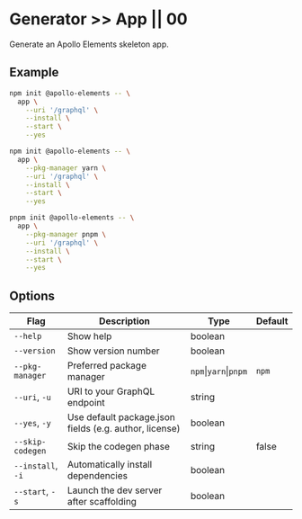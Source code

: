 # Generator >> App || 00

Generate an Apollo Elements skeleton app.

## Example

<code-tabs collection="package-managers" default-tab="npm">

```bash tab npm
npm init @apollo-elements -- \
  app \
    --uri '/graphql' \
    --install \
    --start \
    --yes
```

```bash tab yarn
npm init @apollo-elements -- \
  app \
    --pkg-manager yarn \
    --uri '/graphql' \
    --install \
    --start \
    --yes
```

```bash tab pnpm
pnpm init @apollo-elements -- \
  app \
    --pkg-manager pnpm \
    --uri '/graphql' \
    --install \
    --start \
    --yes
```

</code-tabs>

## Options

| Flag | Description | Type | Default |
| ---- | ----------- | ---- | ------- |
| `--help` | Show help | boolean | |
| `--version` | Show version number | boolean | |
| `--pkg-manager` | Preferred package manager | `npm`&vert;`yarn`&vert;`pnpm` | `npm` |
| `--uri`, `-u` | URI to your GraphQL endpoint | string |
| `--yes`, `-y` | Use default package.json fields (e.g. author, license) | boolean | |
| `--skip-codegen` | Skip the codegen phase | string | false |
| `--install`, `-i` | Automatically install dependencies | boolean | |
| `--start`, `-s` | Launch the dev server after scaffolding | boolean | |
